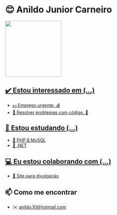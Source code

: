 # :blush: Anildo Junior Carneiro

<div>
  <a href="https://github.com/4nild0">
  <img height="180em" src="https://github-readme-stats.vercel.app/api?locale=pt-br&username=4nild0&show_icons=true&theme=default&include_all_commits=true&count_private=true"/>
</div>

## :heavy_check_mark: Estou interessado em (...)

- :dollar: Emprego urgente. :moneybag:
- :wrench: Resolver problemas com código. :hammer:

## :book: Estou estudando (...)

- :blue_book: PHP & MySQL
- :closed_book: .NET

## :computer: Eu estou colaborando com (...)

- :newspaper: [Site para divulgação](https://github.com/DanteWest/juliana/)

## :mailbox: Como me encontrar

- :envelope: anildo.10@hotmail.com
